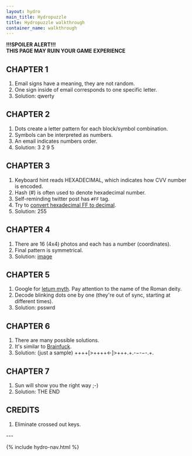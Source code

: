 ```yaml
---
layout: hydro
main_title: Hydropuzzle
title: Hydropuzzle walkthrough
container_name: walkthrough
---
```


**!!!SPOILER ALERT!!!**<br>
**THIS PAGE MAY RUIN YOUR GAME EXPERIENCE**<br>

CHAPTER 1
---------

1. Email signs have a meaning, they are not random.
2. One sign inside of email corresponds to one specific letter.
3. Solution: <span class="spoiler">qwerty</span>

CHAPTER 2
---------

1. Dots create a letter pattern for each block/symbol combination.
2. Symbols can be interpreted as numbers.
3. An email indicates numbers order.
4. Solution: <span class="spoiler">3 2 9 5</span>

CHAPTER 3
---------

1. Keyboard hint reads HEXADECIMAL, which indicates how CVV number is encoded.
2. Hash (#) is often used to denote hexadecimal number.
3. Self-reminding twitter post has `#FF` tag.
4. Try to [convert hexadecimal FF to decimal](https://www.binaryhexconverter.com/hex-to-decimal-converter).
5. Solution: <span class="spoiler">255</span>

CHAPTER 4
---------

1. There are 16 (4x4) photos and each has a number (coordinates).
2. Final pattern is symmetrical.
3. Solution: <span class="spoiler"><a href="/img/hydro/chapter4spoiler.jpg" rel="nofollow" target="_blank">image</a></span>


CHAPTER 5
---------

1. Google for [letum myth](https://www.google.com/search?q=letum+myth). Pay attention to the name of the Roman deity.
2. Decode blinking dots one by one (they're out of sync, starting at different times).
3. Solution: <span class="spoiler">psswrd</span>

CHAPTER 6
---------

1. There are many possible solutions.
2. It's similar to [Brainfuck](https://en.wikipedia.org/wiki/Brainfuck).
3. Solution: (just a sample) <span class="spoiler">++++[>++++<-]>+++.+.-&minus;-&minus;-.+.</span>

CHAPTER 7
---------

1. Sun will show you the right way ;-)
2. Solution: <span class="spoiler">THE END</span>

CREDITS
-------

1. Eliminate crossed out keys.

<script>
Array.from(document.getElementsByClassName('spoiler')).forEach(function (spoiler) {
  spoiler.onclick = function () { this.className = 'spoiler visible'; };
});
</script>

<p>---</p>

{% include hydro-nav.html %}
